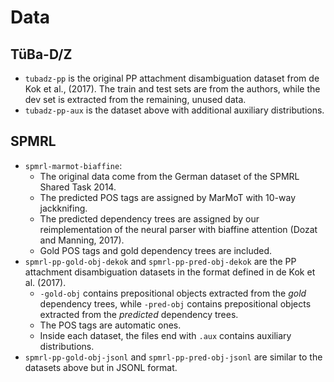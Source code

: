 # Data

## TüBa-D/Z

* `tubadz-pp` is the original PP attachment disambiguation dataset from de Kok et al., (2017).
  The train and test sets are from the authors, while the dev set is extracted from the remaining, unused data.
* `tubadz-pp-aux` is the dataset above with additional auxiliary distributions.

## SPMRL
* `spmrl-marmot-biaffine`:
  * The original data come from the German dataset of the SPMRL Shared Task 2014.
  * The predicted POS tags are assigned by MarMoT with 10-way jackknifing.
  * The predicted dependency trees are assigned by our reimplementation of the neural parser
    with biaffine attention (Dozat and Manning, 2017).
  * Gold POS tags and gold dependency trees are included.
* `spmrl-pp-gold-obj-dekok` and `spmrl-pp-pred-obj-dekok` are the PP attachment disambiguation datasets
  in the format defined in de Kok et al. (2017).
  * `-gold-obj` contains prepositional objects extracted from the *gold* dependency trees,
  while `-pred-obj` contains prepositional objects extracted from the *predicted* dependency trees.
  * The POS tags are automatic ones.
  * Inside each dataset, the files end with `.aux` contains auxiliary distributions.
* `spmrl-pp-gold-obj-jsonl` and `spmrl-pp-pred-obj-jsonl` are similar to the datasets above but in JSONL format.
